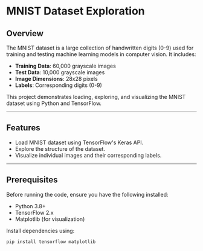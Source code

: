 # MNIST Dataset Exploration

## Overview

The MNIST dataset is a large collection of handwritten digits (0-9) used for training and testing machine learning models in computer vision. It includes:

- **Training Data**: 60,000 grayscale images
- **Test Data**: 10,000 grayscale images
- **Image Dimensions**: 28x28 pixels
- **Labels**: Corresponding digits (0-9)

This project demonstrates loading, exploring, and visualizing the MNIST dataset using Python and TensorFlow.

---

## Features

- Load MNIST dataset using TensorFlow's Keras API.
- Explore the structure of the dataset.
- Visualize individual images and their corresponding labels.

---

## Prerequisites

Before running the code, ensure you have the following installed:

- Python 3.8+
- TensorFlow 2.x
- Matplotlib (for visualization)

Install dependencies using:
```bash
pip install tensorflow matplotlib

